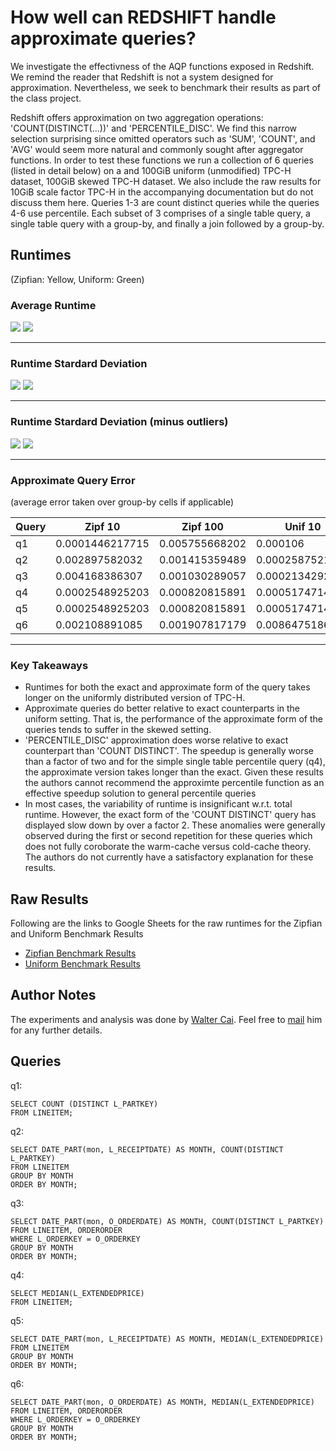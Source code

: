 # How well can REDSHIFT handle approximate queries?

We investigate the effectivness of the AQP functions exposed in Redshift. We remind the reader that Redshift is not a system designed for approximation. Nevertheless, we seek to benchmark their results as part of the class project.

Redshift offers approximation on two aggregation operations: 'COUNT(DISTINCT(...))' and 'PERCENTILE_DISC'. We find this narrow selection surprising since omitted operators such as 'SUM', 'COUNT', and 'AVG' would seem more natural and commonly sought after aggregator functions. In order to test these functions we run a collection of 6 queries (listed in detail below) on a and 100GiB uniform (unmodified) TPC-H dataset, 100GiB skewed TPC-H dataset. We also include the raw results for 10GiB scale factor TPC-H in the accompanying documentation but do not discuss them here. Queries 1-3 are count distinct queries while the queries 4-6 use  percentile. Each subset of 3 comprises of a single table query, a single table query with a group-by, and finally a join followed by a group-by.

## Runtimes
(Zipfian: Yellow, Uniform: Green)
### Average Runtime

![][zipf100-avg] ![][unif100-avg]

***
### Runtime Stardard Deviation

![][zipf100-std] ![][unif100-std]

***
### Runtime Stardard Deviation (minus outliers)

![][zipf100-std-outliers] ![][unif100-std-outliers]

***
### Approximate Query Error
(average error taken over group-by cells if applicable)

|Query | Zipf 10         | Zipf 100       | Unif 10         | Unif 100        |
| -----| --------------- | -------------- | --------------- | --------------- |
| q1   | 0.0001446217715 | 0.005755668202 | 0.000106        | 0.00537945      |
| q2   | 0.002897582032  | 0.001415359489 | 0.0002587521649 | 0.003686796976  |
| q3   | 0.004168386307  | 0.001030289057 | 0.0002134292575 | 0.00421623532   |
| q4   | 0.0002548925203 | 0.000820815891 | 0.000517471471  | 0.0006265493476 |
| q5   | 0.0002548925203 | 0.000820815891 | 0.000517471471  | 0.0006265493476 |
| q6   | 0.002108891085  | 0.001907817179 | 0.008647518662  | 0.008351887156  |

***
### Key Takeaways
* Runtimes for both the exact and approximate form of the query takes longer on the uniformly distributed version of TPC-H.
* Approximate queries do better relative to exact counterparts in the uniform setting. That is, the performance of the approximate form of the queries tends to suffer in the skewed setting.
* 'PERCENTILE_DISC' approximation does worse relative to exact counterpart than 'COUNT DISTINCT'. The speedup is generally worse than a factor of two and for the simple single table percentile query (q4), the approximate version takes longer than the exact. Given these results the authors cannot recommend the approximte percentile function as an effective speedup solution to general percentile queries
* In most cases, the variability of runtime is insignificant w.r.t. total runtime. However, the exact form of the 'COUNT DISTINCT' query has displayed slow down by over a factor 2. These anomalies were generally observed during the first or second repetition for these queries which does not fully coroborate the warm-cache versus cold-cache theory. The authors do not currently have a satisfactory explanation for these results.

## Raw Results
Following are the links to Google Sheets for the raw runtimes for the Zipfian and Uniform Benchmark Results

* [Zipfian Benchmark Results](https://docs.google.com/spreadsheets/d/1SnzAy3DHXxXw4LXwEG8gyT7TX4orwsZ50hI2_Xgmy4s/pubhtml)
* [Uniform Benchmark Results](https://docs.google.com/spreadsheets/d/1LC7m6qt47X9XNNe8b3bl-m9JwAVov924DV-b17X2mlw/pubhtml)

## Author Notes
The experiments and analysis was done by [Walter Cai](wzcai.github.io). Feel free to [mail](mailto:walter[at]cs[dot]washington[dot]edu) him for any further details.

## Queries
q1:
```
SELECT COUNT (DISTINCT L_PARTKEY)
FROM LINEITEM;
```
q2:
```
SELECT DATE_PART(mon, L_RECEIPTDATE) AS MONTH, COUNT(DISTINCT L_PARTKEY)
FROM LINEITEM
GROUP BY MONTH
ORDER BY MONTH;
```
q3:
```
SELECT DATE_PART(mon, O_ORDERDATE) AS MONTH, COUNT(DISTINCT L_PARTKEY)
FROM LINEITEM, ORDERORDER
WHERE L_ORDERKEY = O_ORDERKEY
GROUP BY MONTH
ORDER BY MONTH;
```
q4:
```
SELECT MEDIAN(L_EXTENDEDPRICE)
FROM LINEITEM;
```
q5:
```
SELECT DATE_PART(mon, L_RECEIPTDATE) AS MONTH, MEDIAN(L_EXTENDEDPRICE)
FROM LINEITEM
GROUP BY MONTH
ORDER BY MONTH;
```
q6:
```
SELECT DATE_PART(mon, O_ORDERDATE) AS MONTH, MEDIAN(L_EXTENDEDPRICE)
FROM LINEITEM, ORDERORDER
WHERE L_ORDERKEY = O_ORDERKEY
GROUP BY MONTH
ORDER BY MONTH;
```

[zipf100-avg]: https://docs.google.com/spreadsheets/d/1_VVatAB6AlGAifh-LYmf4iHSqPC8uFsRMbdJsv7M4kE/pubchart?oid=1036452611&format=image
[unif100-avg]: https://docs.google.com/spreadsheets/d/1_VVatAB6AlGAifh-LYmf4iHSqPC8uFsRMbdJsv7M4kE/pubchart?oid=37376812&format=image

[zipf100-std]: https://docs.google.com/spreadsheets/d/1_VVatAB6AlGAifh-LYmf4iHSqPC8uFsRMbdJsv7M4kE/pubchart?oid=79636558&format=image
[unif100-std]: https://docs.google.com/spreadsheets/d/1_VVatAB6AlGAifh-LYmf4iHSqPC8uFsRMbdJsv7M4kE/pubchart?oid=348046484&format=image

[zipf100-std-outliers]: https://docs.google.com/spreadsheets/d/1_VVatAB6AlGAifh-LYmf4iHSqPC8uFsRMbdJsv7M4kE/pubchart?oid=720421779&format=image
[unif100-std-outliers]: https://docs.google.com/spreadsheets/d/1_VVatAB6AlGAifh-LYmf4iHSqPC8uFsRMbdJsv7M4kE/pubchart?oid=871301525&format=image
